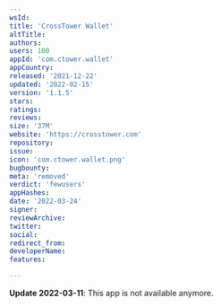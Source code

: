 ```yaml
---
wsId: 
title: 'CrossTower Wallet'
altTitle: 
authors: 
users: 100
appId: 'com.ctower.wallet'
appCountry: 
released: '2021-12-22'
updated: '2022-02-15'
version: '1.1.5'
stars: 
ratings: 
reviews: 
size: '37M'
website: 'https://crosstower.com'
repository: 
issue: 
icon: 'com.ctower.wallet.png'
bugbounty: 
meta: 'removed'
verdict: 'fewusers'
appHashes: 
date: '2022-03-24'
signer: 
reviewArchive: 
twitter: 
social: 
redirect_from: 
developerName: 
features: 

---
```


**Update 2022-03-11**: This app is not available anymore.


